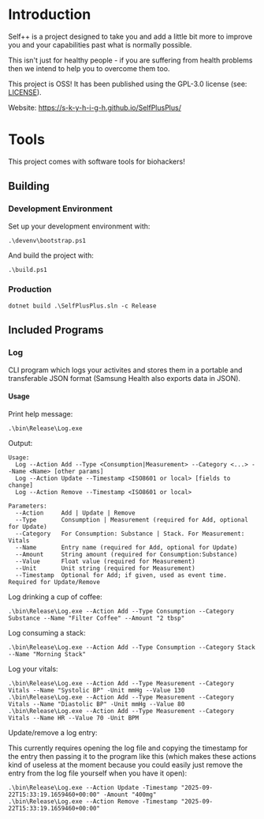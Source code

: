 # Introduction
Self++ is a project designed to take you and add a little bit more to improve you and your capabilities past what is normally possible.

This isn't just for healthy people - if you are suffering from health problems then we intend to help you to overcome them too.

This project is OSS! It has been published using the GPL-3.0 license (see: [LICENSE](LICENSE)).

Website: https://s-k-y-h-i-g-h.github.io/SelfPlusPlus/

# Tools
This project comes with software tools for biohackers!

## Building
### Development Environment
Set up your development environment with:
```
.\devenv\bootstrap.ps1
```

And build the project with:
```
.\build.ps1
```

### Production
```
dotnet build .\SelfPlusPlus.sln -c Release
```

## Included Programs
### Log
CLI program which logs your activites and stores them in a portable and transferable JSON format (Samsung Health also exports data in JSON).

#### Usage
Print help message:
```
.\bin\Release\Log.exe
```

Output:
```
Usage:
  Log --Action Add --Type <Consumption|Measurement> --Category <...> --Name <Name> [other params]
  Log --Action Update --Timestamp <ISO8601 or local> [fields to change]
  Log --Action Remove --Timestamp <ISO8601 or local>

Parameters:
  --Action     Add | Update | Remove
  --Type       Consumption | Measurement (required for Add, optional for Update)
  --Category   For Consumption: Substance | Stack. For Measurement: Vitals
  --Name       Entry name (required for Add, optional for Update)
  --Amount     String amount (required for Consumption:Substance)
  --Value      Float value (required for Measurement)
  --Unit       Unit string (required for Measurement)
  --Timestamp  Optional for Add; if given, used as event time. Required for Update/Remove
```

Log drinking a cup of coffee:
```
.\bin\Release\Log.exe --Action Add --Type Consumption --Category Substance --Name "Filter Coffee" --Amount "2 tbsp"
```

Log consuming a stack:
```
.\bin\Release\Log.exe --Action Add --Type Consumption --Category Stack --Name "Morning Stack"
```

Log your vitals:
```
.\bin\Release\Log.exe --Action Add --Type Measurement --Category Vitals --Name "Systolic BP" -Unit mmHg --Value 130
.\bin\Release\Log.exe --Action Add --Type Measurement --Category Vitals --Name "Diastolic BP" -Unit mmHg --Value 80
.\bin\Release\Log.exe --Action Add --Type Measurement --Category Vitals --Name HR --Value 70 -Unit BPM
```

Update/remove a log entry:

This currently requires opening the log file and copying the timestamp for the entry then passing it to the program like this (which makes these actions kind of useless at the moment because you could easily just remove the entry from the log file yourself when you have it open):
```
.\bin\Release\Log.exe --Action Update -Timestamp "2025-09-22T15:33:19.1659460+00:00" -Amount "400mg"
.\bin\Release\Log.exe --Action Remove -Timestamp "2025-09-22T15:33:19.1659460+00:00"
 ```